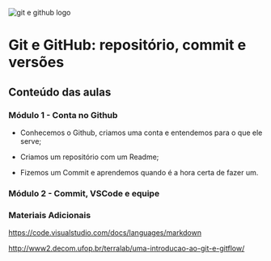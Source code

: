 ![git e github logo](https://videosdeti.com.br/wp-content/uploads/2018/12/git-githu-cover.png)
# Git e GitHub: repositório, commit e versões

## Conteúdo das aulas

### Módulo 1 - Conta no Github

- Conhecemos o Github, criamos uma conta e entendemos para o que ele serve;

- Criamos um repositório com um Readme;

- Fizemos um Commit e aprendemos quando é a hora certa de fazer um.


### Módulo 2 - Commit, VSCode e equipe

### Materiais Adicionais
https://code.visualstudio.com/docs/languages/markdown

http://www2.decom.ufop.br/terralab/uma-introducao-ao-git-e-gitflow/
